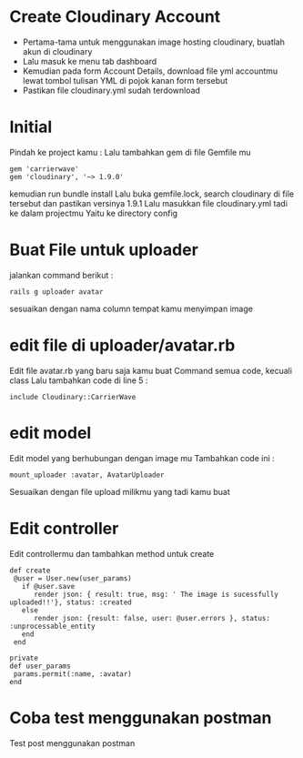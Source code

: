 # Create Cloudinary Account
- Pertama-tama untuk menggunakan image hosting cloudinary, buatlah akun di cloudinary
- Lalu masuk ke menu tab dashboard
- Kemudian pada form Account Details, download file yml accountmu lewat tombol tulisan YML di pojok kanan form tersebut
- Pastikan file cloudinary.yml sudah terdownload

# Initial 
Pindah ke project kamu :
Lalu tambahkan gem di file Gemfile mu
```
gem 'carrierwave'
gem 'cloudinary', '~> 1.9.0'
```
kemudian run bundle install
Lalu buka gemfile.lock, search cloudinary di file tersebut
dan pastikan versinya 1.9.1
Lalu masukkan file cloudinary.yml tadi ke dalam projectmu
Yaitu ke directory config

# Buat File untuk uploader
jalankan command berikut :
```
rails g uploader avatar
```
sesuaikan dengan nama column tempat kamu menyimpan image

# edit file di uploader/avatar.rb
Edit file avatar.rb yang baru saja kamu buat
Command semua code, kecuali class
Lalu tambahkan code di line 5 :
```
include Cloudinary::CarrierWave
```
# edit model
Edit model yang berhubungan dengan image mu
Tambahkan code ini :
```
mount_uploader :avatar, AvatarUploader
```
Sesuaikan dengan file upload milikmu yang tadi kamu buat

# Edit controller
Edit controllermu dan tambahkan method untuk create
```
def create
 @user = User.new(user_params)
   if @user.save
      render json: { result: true, msg: ' The image is sucessfully         uploaded!!'}, status: :created
   else
      render json: {result: false, user: @user.errors }, status:          :unprocessable_entity
   end
 end
 
private
def user_params
 params.permit(:name, :avatar)
end
 ```
 # Coba test menggunakan postman
 Test post menggunakan postman

 
